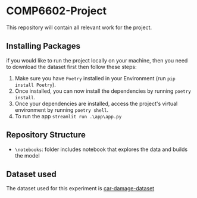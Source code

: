 # COMP6602-Project

This repository will contain all relevant work for the project.

## Installing Packages
if you would like to run the project locally on your machine, then you need to download the dataset first then follow these steps: 

1. Make sure you have `Poetry` installed in your Environment (run `pip install Poetry`).
2. Once installed, you can now install the dependencies by running `poetry install`. 
3. Once your dependencies are installed, access the project's virtual environment by running `poetry shell`.
4. To run the app `streamlit run .\app\app.py`

## Repository Structure

- `\notebooks`: folder includes notebook that explores the data and builds the model


## Dataset used

The dataset used for this experiment is [car-damage-dataset](https://github.com/neokt/car-damage-detective)